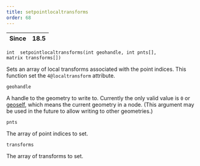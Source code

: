 ```yaml
---
title: setpointlocaltransforms
order: 68
---
```

| Since | 18.5 |
| --- | --- |

`int  setpointlocaltransforms(int geohandle, int pnts[], matrix transforms[])`

Sets an array of local transforms associated with the point indices. This function set the `4@localtransform` attribute.

`geohandle`

A handle to the geometry to write to. Currently the only valid value is `0` or [geoself](../geometry/geoself "Returns a handle to the current geometry."), which means the current geometry in a node. (This argument may be used in the future to allow writing to other geometries.)

`pnts`

The array of point indices to set.

`transforms`

The array of transforms to set.
